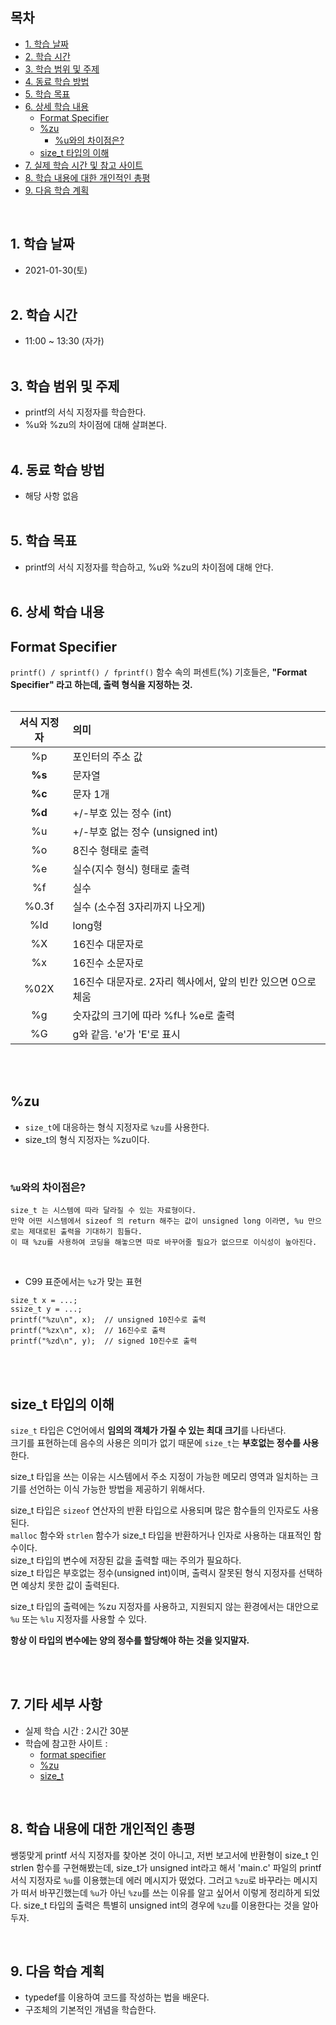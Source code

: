 ## 목차
- [1. 학습 날짜](#1-학습-날짜)  
- [2. 학습 시간](#2-학습-시간)  
- [3. 학습 범위 및 주제](#3-학습-범위-및-주제)  
- [4. 동료 학습 방법](#4-동료-학습-방법)  
- [5. 학습 목표](#5-학습-목표)  
- [6. 상세 학습 내용](#6-상세-학습-내용)  
    - [Format Specifier](#format-specifier)
    - [%zu](#zu)
        - [%u와의 차이점은?](#u-와의-차이점은)
    - [size_t 타입의 이해](#size-t-타입의-이해)
- [7. 실제 학습 시간 및 참고 사이트](#7-기타-세부-사항)
- [8. 학습 내용에 대한 개인적인 총평](#8-학습-내용에-대한-개인적인-총평)
- [9. 다음 학습 계획](#9-다음-학습-계획)  
<br/> 

## 1. 학습 날짜
* 2021-01-30(토)<br/><br/>
## 2. 학습 시간
* 11:00 ~ 13:30 (자가)<br/><br/>
## 3. 학습 범위 및 주제
* printf의 서식 지정자를 학습한다.
* %u와 %zu의 차이점에 대해 살펴본다. <br/><br/>
## 4. 동료 학습 방법
* 해당 사항 없음<br/><br/>
## 5. 학습 목표
* printf의 서식 지정자를 학습하고, %u와 %zu의 차이점에 대해 안다. <br/><br/>
## 6. 상세 학습 내용
## Format Specifier
`printf() / sprintf() / fprintf()` 함수 속의 퍼센트(%) 기호들은, **"Format Specifier" 라고 하는데, 출력 형식을 지정하는 것.**  
<br/>

|서식 지정자|의미|
|:--:|:--|
|%p|포인터의 주소 값|
| **%s** |문자열|
| **%c** |문자 1개|
| **%d** |+/-부호 있는 정수 (int)|
|%u|+/-부호 없는 정수 (unsigned int)|
|%o|8진수 형태로 출력|
|%e|실수(지수 형식) 형태로 출력|
|%f|실수|
|%0.3f|실수 (소수점 3자리까지 나오게)|
|%ld|long형|
|%X|16진수 대문자로|
|%x|16진수 소문자로|
|%02X|16진수 대문자로. 2자리 헥사에서, 앞의 빈칸 있으면 0으로 체움|  
|%g|숫자값의 크기에 따라 %f나 %e로 출력|
|%G|g와 같음. 'e'가 'E'로 표시|

<br/><br/>

## %zu
- `size_t`에 대응하는 형식 지정자로 `%zu`를 사용한다.
- size_t의 형식 지정자는 %zu이다.

<br/>

### `%u`와의 차이점은?
```
size_t 는 시스템에 따라 달라질 수 있는 자료형이다. 
만약 어떤 시스템에서 sizeof 의 return 해주는 값이 unsigned long 이라면, %u 만으로는 제대로된 출력을 기대하기 힘들다.
이 때 %zu를 사용하여 코딩을 해놓으면 따로 바꾸어줄 필요가 없으므로 이식성이 높아진다.
```

<br/>

- C99 표준에서는 `%z`가 맞는 표현
```
size_t x = ...;
ssize_t y = ...;
printf("%zu\n", x);  // unsigned 10진수로 출력
printf("%zx\n", x);  // 16진수로 출력
printf("%zd\n", y);  // signed 10진수로 출력
```
<br/><br/>

## size_t 타입의 이해
`size_t` 타입은 C언어에서 **임의의 객체가 가질 수 있는 최대 크기**를 나타낸다.  
크기를 표현하는데 음수의 사용은 의미가 없기 때문에 `size_t`는 **부호없는 정수를 사용**한다.  

size_t 타입을 쓰는 이유는 시스템에서 주소 지정이 가능한 메모리 영역과 일치하는 크기를 선언하는 이식 가능한 방법을 제공하기 위해서다.

size_t 타입은 `sizeof` 연산자의 반환 타입으로 사용되며 많은 함수들의 인자로도 사용된다.  
`malloc` 함수와 `strlen` 함수가 size_t 타입을 반환하거나 인자로 사용하는 대표적인 함수이다.  
size_t 타입의 변수에 저장된 값을 출력할 때는 주의가 필요하다.  
size_t 타입은 부호없는 정수(unsigned int)이며, 출력시 잘못된 형식 지정자를 선택하면 예상치 못한 값이 출력된다.  

size_t 타입의 출력에는 %zu 지정자를 사용하고, 지원되지 않는 환경에서는 대안으로 `%u` 또는 `%lu` 지정자를 사용할 수 있다.  

**항상 이 타입의 변수에는 양의 정수를 할당해야 하는 것을 잊지말자.**  

<br/><br/>

## 7. 기타 세부 사항
* 실제 학습 시간 : 2시간 30분
* 학습에 참고한 사이트 :
    * [format specifier](https://xorms0707.tistory.com/8)
    * [%zu](https://www.inflearn.com/questions/38969)
    * [size_t](https://seoulforest.tistory.com/entry/sizet-%ED%83%80%EC%9E%85%EC%9D%98-%EC%9D%B4%ED%95%B4)

<br/>

## 8. 학습 내용에 대한 개인적인 총평
쌩뚱맞게 printf 서식 지정자를 찾아본 것이 아니고, 저번 보고서에 반환형이 size_t 인 strlen 함수를 구현해봤는데, size_t가 unsigned int라고 해서 'main.c' 파일의 printf 서식 지정자로 `%u`를 이용했는데 에러 메시지가 떴었다. 그러고 `%zu`로 바꾸라는 메시지가 떠서 바꾸긴했는데 `%u`가 아닌 `%zu`를 쓰는 이유를 알고 싶어서 이렇게 정리하게 되었다. size_t 타입의 출력은 특별히 unsigned int의 경우에 `%zu`를 이용한다는 것을 알아두자.  

<br/>

## 9. 다음 학습 계획
- typedef를 이용하여 코드를 작성하는 법을 배운다.
- 구조체의 기본적인 개념을 학습한다.  
